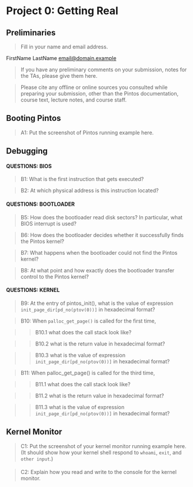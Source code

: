 # Project 0: Getting Real

## Preliminaries

>Fill in your name and email address.

FirstName LastName <email@domain.example>

>If you have any preliminary comments on your submission, notes for the TAs, please give them here.



>Please cite any offline or online sources you consulted while preparing your submission, other than the Pintos documentation, course text, lecture notes, and course staff.



## Booting Pintos

>A1: Put the screenshot of Pintos running example here.



## Debugging

#### QUESTIONS: BIOS 

>B1: What is the first instruction that gets executed?



>B2: At which physical address is this instruction located?




#### QUESTIONS: BOOTLOADER

>B5: How does the bootloader read disk sectors? In particular, what BIOS interrupt is used?



>B6: How does the bootloader decides whether it successfully finds the Pintos kernel?



>B7: What happens when the bootloader could not find the Pintos kernel?



>B8: At what point and how exactly does the bootloader transfer control to the Pintos kernel?



#### QUESTIONS: KERNEL

>B9: At the entry of pintos_init(), what is the value of expression `init_page_dir[pd_no(ptov(0))]` in hexadecimal format?



>B10: When `palloc_get_page()` is called for the first time,

>> B10.1 what does the call stack look like?
>>
>> 

>> B10.2 what is the return value in hexadecimal format?
>>
>> 

>> B10.3 what is the value of expression `init_page_dir[pd_no(ptov(0))]` in hexadecimal format?
>>
>> 



>B11: When palloc_get_page() is called for the third time,

>> B11.1 what does the call stack look like?
>>
>> 

>> B11.2 what is the return value in hexadecimal format?
>>
>> 

>> B11.3 what is the value of expression `init_page_dir[pd_no(ptov(0))]` in hexadecimal format?
>>
>> 



## Kernel Monitor

>C1: Put the screenshot of your kernel monitor running example here. (It should show how your kernel shell respond to `whoami`, `exit`, and `other input`.)

#### 

>C2: Explain how you read and write to the console for the kernel monitor.
